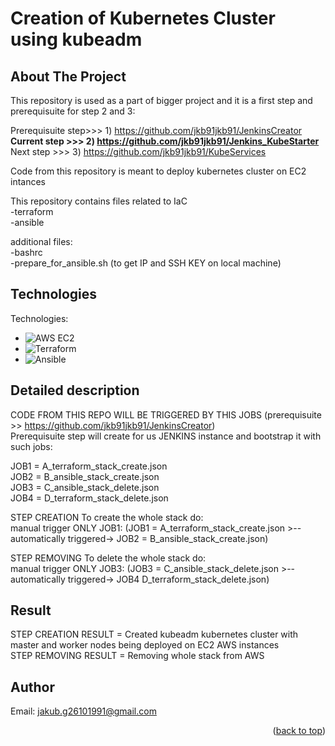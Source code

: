 # Creation of Kubernetes Cluster using kubeadm  
<a name="readme-top"></a>  

<!-- ABOUT THE PROJECT -->
## About The Project  
This repository is used as a part of bigger project and it is a first step and prerequisuite for step 2 and 3:

Prerequisuite step>>>  1) https://github.com/jkb91jkb91/JenkinsCreator  
**Current step >>> 2) https://github.com/jkb91jkb91/Jenkins_KubeStarter**  
Next step  >>> 3) https://github.com/jkb91jkb91/KubeServices  

Code from this repository is meant to deploy kubernetes cluster on EC2 intances    

This repository contains files related to IaC  
-terraform  
-ansible  

additional files:  
  -bashrc  
  -prepare_for_ansible.sh (to get IP and SSH KEY on local machine) 

<!-- TECHNOLOGIES -->
## Technologies

Technologies:
* ![AWS EC2](https://img.shields.io/badge/AWS%20EC2-232F3E?style=for-the-badge&logo=amazon%20aws&logoColor=white)
* ![Terraform](https://img.shields.io/badge/Terraform-623CE4?style=for-the-badge&logo=terraform&logoColor=white)
* ![Ansible](https://img.shields.io/badge/Ansible-EE0000?style=for-the-badge&logo=ansible&logoColor=white)

<!-- DETAILED DESCRIPTION -->
## Detailed description

CODE FROM THIS REPO WILL BE TRIGGERED BY THIS JOBS (prerequisuite >>  https://github.com/jkb91jkb91/JenkinsCreator)  
Prerequisuite step will create for us JENKINS instance and bootstrap it with such jobs:  

JOB1 = A_terraform_stack_create.json  
JOB2 = B_ansible_stack_create.json  
JOB3 = C_ansible_stack_delete.json  
JOB4 = D_terraform_stack_delete.json  

   

STEP CREATION
To create the whole stack do:  
manual trigger ONLY JOB1: (JOB1 = A_terraform_stack_create.json >--automatically triggered-> JOB2 = B_ansible_stack_create.json)  

STEP REMOVING
To delete the whole stack do:  
manual trigger ONLY JOB3: (JOB3 = C_ansible_stack_delete.json   >--automatically triggered-> JOB4 D_terraform_stack_delete.json)  

<!-- RESULT -->
## Result

STEP CREATION RESULT = Created kubeadm kubernetes cluster with master and worker nodes being deployed on EC2 AWS instances  
STEP REMOVING RESULT = Removing whole stack from AWS  

<!-- AUTHOR -->
## Author
Email: jakub.g26101991@gmail.com


<p align="right">(<a href="#readme-top">back to top</a>)</p>

